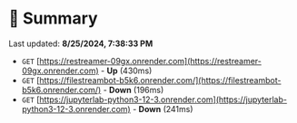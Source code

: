 # 📖 Summary
Last updated: **8/25/2024, 7:38:33 PM**

- `GET` [https://restreamer-09gx.onrender.com](https://restreamer-09gx.onrender.com) - **Up** (430ms)
- `GET` [https://filestreambot-b5k6.onrender.com/](https://filestreambot-b5k6.onrender.com/) - **Down** (196ms)
- `GET` [https://jupyterlab-python3-12-3.onrender.com](https://jupyterlab-python3-12-3.onrender.com) - **Down** (241ms)
